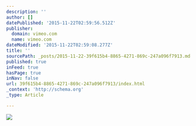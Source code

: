 ```yaml
---
description: ''
author: []
datePublished: '2015-11-22T02:59:56.512Z'
publisher:
  domain: vimeo.com
  name: vimeo.com
dateModified: '2015-11-22T02:59:08.277Z'
title: ''
sourcePath: _posts/2015-11-22-39f615b4-8865-4271-869c-247a096f7913.md
published: true
inFeed: true
hasPage: true
inNav: false
url: 39f615b4-8865-4271-869c-247a096f7913/index.html
_context: 'http://schema.org'
_type: Article

---
```

![](https://i.vimeocdn.com/video/517976639_295x166.webp)